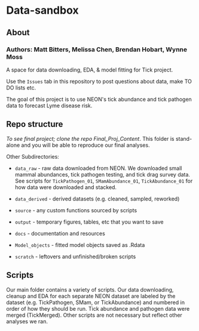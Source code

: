 # Data-sandbox

## About
### Authors: Matt Bitters, Melissa Chen, Brendan Hobart, Wynne Moss
A space for data downloading, EDA, & model fitting for Tick project.

Use the `Issues` tab in this repository to post questions about data, make TO DO lists etc.

The goal of this project is to use NEON's tick abundance and tick pathogen data to forecast Lyme disease risk.

## Repo structure

*To see final project; clone the repo Final_Proj_Content*. This folder is stand-alone and you will be able to reproduce our final analyses. 

Other Subdirectories:

* `data_raw` - raw data downloaded from NEON. We downloaded small mammal abundances, tick pathogen testing, and tick drag survey data. See scripts for `TickPathogen_01`,  `SMamAbundance_01`, `TickAbundance_01` for how data were downloaded and stacked. 

* `data_derived` - derived datasets (e.g. cleaned, sampled, reworked)

* `source` - any custom functions sourced by scripts

* `output` - temporary figures, tables, etc that you want to save

* `docs` - documentation and resources

* `Model_objects` - fitted model objects saved as .Rdata 

* `scratch` - leftovers and unfinished/broken scripts

## Scripts 
Our main folder contains a variety of scripts. Our data downloading, cleanup and EDA for each separate NEON dataset are labeled by the dataset (e.g. TickPathogen, SMam, or TickAbundance) and numbered in order of how they should be run. Tick abundance and pathogen data were merged (TickMerged).  Other scripts are not necessary but reflect other analyses we ran.